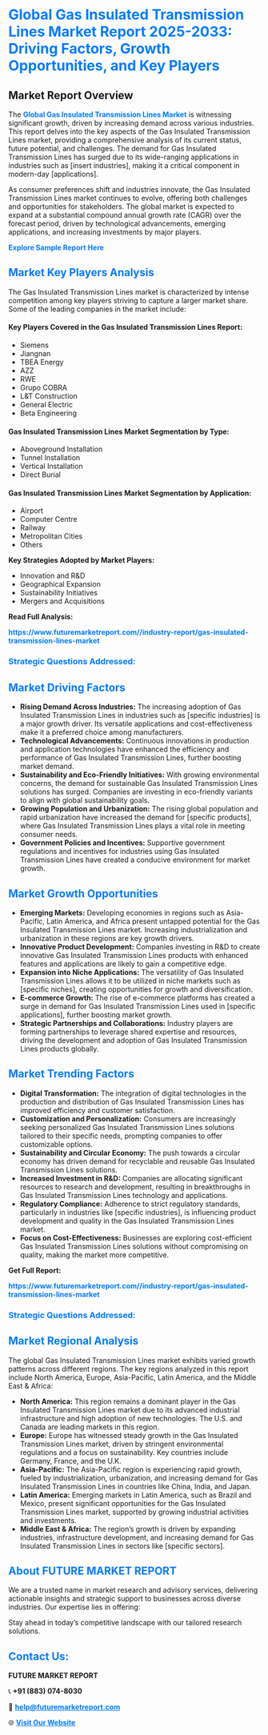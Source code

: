 <h1 style="color: #007BFF;">Global Gas Insulated Transmission Lines Market Report 2025-2033: Driving Factors, Growth Opportunities, and Key Players</h1>

<section id="overview">
<h2>Market Report Overview</h2>
<p>The <a href="https://www.futuremarketreport.com//industry-report/gas-insulated-transmission-lines-market" style="color: #007BFF; text-decoration: none;"><strong>Global Gas Insulated Transmission Lines Market</strong></a> is witnessing significant growth, driven by increasing demand across various industries. This report delves into the key aspects of the Gas Insulated Transmission Lines market, providing a comprehensive analysis of its current status, future potential, and challenges. The demand for Gas Insulated Transmission Lines has surged due to its wide-ranging applications in industries such as [insert industries], making it a critical component in modern-day [applications].</p>
<p>As consumer preferences shift and industries innovate, the Gas Insulated Transmission Lines market continues to evolve, offering both challenges and opportunities for stakeholders. The global market is expected to expand at a substantial compound annual growth rate (CAGR) over the forecast period, driven by technological advancements, emerging applications, and increasing investments by major players.</p>
</section>

<section id="overview">
<p><a href="https://www.futuremarketreport.com//request-sample/reportId=61716" style="color: #007BFF; text-decoration: none;"><strong>Explore Sample Report Here</strong></a></p>
</section>

<section id="key-players">
<h2 style="color: #007BFF;">Market Key Players Analysis</h2>
<p>The Gas Insulated Transmission Lines market is characterized by intense competition among key players striving to capture a larger market share. Some of the leading companies in the market include:</p>
<h4>Key Players Covered in the Gas Insulated Transmission Lines Report:</h4>
<ul><li>Siemens</li><li>Jiangnan</li><li>TBEA Energy</li><li>AZZ</li><li>RWE</li><li>Grupo COBRA</li><li>L&amp;T Construction</li><li>General Electric</li><li>Beta Engineering</li></ul>
<h4>Gas Insulated Transmission Lines Market Segmentation by Type:</h4>
<ul><li>Aboveground Installation</li><li>Tunnel Installation</li><li>Vertical Installation</li><li>Direct Burial</li></ul>

<h4>Gas Insulated Transmission Lines Market Segmentation by Application:</h4>
<ul><li>Airport</li><li>Computer Centre</li><li>Railway</li><li>Metropolitan Cities</li><li>Others</li></ul>
<p><strong>Key Strategies Adopted by Market Players:</strong></p>
<ul>
<li>Innovation and R&D</li>
<li>Geographical Expansion</li>
<li>Sustainability Initiatives</li>
<li>Mergers and Acquisitions</li>
</ul>
</section>

<section>
<p><strong>Read Full Analysis: </strong></p><a href="https://www.futuremarketreport.com//industry-report/gas-insulated-transmission-lines-market" style="color: #007BFF; text-decoration: none;"><strong>https://www.futuremarketreport.com//industry-report/gas-insulated-transmission-lines-market</strong></a>
<h3 style="color: #007BFF;">Strategic Questions Addressed:</h3>
</section>

<section id="driving-factors">
<h2 style="color: #007BFF;">Market Driving Factors</h2>
<ul>
<li><strong>Rising Demand Across Industries:</strong> The increasing adoption of Gas Insulated Transmission Lines in industries such as [specific industries] is a major growth driver. Its versatile applications and cost-effectiveness make it a preferred choice among manufacturers.</li>
<li><strong>Technological Advancements:</strong> Continuous innovations in production and application technologies have enhanced the efficiency and performance of Gas Insulated Transmission Lines, further boosting market demand.</li>
<li><strong>Sustainability and Eco-Friendly Initiatives:</strong> With growing environmental concerns, the demand for sustainable Gas Insulated Transmission Lines solutions has surged. Companies are investing in eco-friendly variants to align with global sustainability goals.</li>
<li><strong>Growing Population and Urbanization:</strong> The rising global population and rapid urbanization have increased the demand for [specific products], where Gas Insulated Transmission Lines plays a vital role in meeting consumer needs.</li>
<li><strong>Government Policies and Incentives:</strong> Supportive government regulations and incentives for industries using Gas Insulated Transmission Lines have created a conducive environment for market growth.</li>
</ul>
</section>

<section id="growth-opportunities">
<h2 style="color: #007BFF;">Market Growth Opportunities</h2>
<ul>
<li><strong>Emerging Markets:</strong> Developing economies in regions such as Asia-Pacific, Latin America, and Africa present untapped potential for the Gas Insulated Transmission Lines market. Increasing industrialization and urbanization in these regions are key growth drivers.</li>
<li><strong>Innovative Product Development:</strong> Companies investing in R&D to create innovative Gas Insulated Transmission Lines products with enhanced features and applications are likely to gain a competitive edge.</li>
<li><strong>Expansion into Niche Applications:</strong> The versatility of Gas Insulated Transmission Lines allows it to be utilized in niche markets such as [specific niches], creating opportunities for growth and diversification.</li>
<li><strong>E-commerce Growth:</strong> The rise of e-commerce platforms has created a surge in demand for Gas Insulated Transmission Lines used in [specific applications], further boosting market growth.</li>
<li><strong>Strategic Partnerships and Collaborations:</strong> Industry players are forming partnerships to leverage shared expertise and resources, driving the development and adoption of Gas Insulated Transmission Lines products globally.</li>
</ul>
</section>

<section id="trending-factors">
<h2 style="color: #007BFF;">Market Trending Factors</h2>
<ul>
<li><strong>Digital Transformation:</strong> The integration of digital technologies in the production and distribution of Gas Insulated Transmission Lines has improved efficiency and customer satisfaction.</li>
<li><strong>Customization and Personalization:</strong> Consumers are increasingly seeking personalized Gas Insulated Transmission Lines solutions tailored to their specific needs, prompting companies to offer customizable options.</li>
<li><strong>Sustainability and Circular Economy:</strong> The push towards a circular economy has driven demand for recyclable and reusable Gas Insulated Transmission Lines solutions.</li>
<li><strong>Increased Investment in R&D:</strong> Companies are allocating significant resources to research and development, resulting in breakthroughs in Gas Insulated Transmission Lines technology and applications.</li>
<li><strong>Regulatory Compliance:</strong> Adherence to strict regulatory standards, particularly in industries like [specific industries], is influencing product development and quality in the Gas Insulated Transmission Lines market.</li>
<li><strong>Focus on Cost-Effectiveness:</strong> Businesses are exploring cost-efficient Gas Insulated Transmission Lines solutions without compromising on quality, making the market more competitive.</li>
</ul>
</section>

<section>
<p><strong>Get Full Report: </strong></p><a href="https://www.futuremarketreport.com//industry-report/gas-insulated-transmission-lines-market" style="color: #007BFF; text-decoration: none;"><strong>https://www.futuremarketreport.com//industry-report/gas-insulated-transmission-lines-market</strong></a>
<h3 style="color: #007BFF;">Strategic Questions Addressed:</h3>
</section>


<section id="regional-analysis">
<h2 style="color: #007BFF;">Market Regional Analysis</h2>
<p>The global Gas Insulated Transmission Lines market exhibits varied growth patterns across different regions. The key regions analyzed in this report include North America, Europe, Asia-Pacific, Latin America, and the Middle East & Africa:</p>
<ul>
<li><strong>North America:</strong> This region remains a dominant player in the Gas Insulated Transmission Lines market due to its advanced industrial infrastructure and high adoption of new technologies. The U.S. and Canada are leading markets in this region.</li>
<li><strong>Europe:</strong> Europe has witnessed steady growth in the Gas Insulated Transmission Lines market, driven by stringent environmental regulations and a focus on sustainability. Key countries include Germany, France, and the U.K.</li>
<li><strong>Asia-Pacific:</strong> The Asia-Pacific region is experiencing rapid growth, fueled by industrialization, urbanization, and increasing demand for Gas Insulated Transmission Lines in countries like China, India, and Japan.</li>
<li><strong>Latin America:</strong> Emerging markets in Latin America, such as Brazil and Mexico, present significant opportunities for the Gas Insulated Transmission Lines market, supported by growing industrial activities and investments.</li>
<li><strong>Middle East & Africa:</strong> The region’s growth is driven by expanding industries, infrastructure development, and increasing demand for Gas Insulated Transmission Lines in sectors like [specific sectors].</li>
</ul>
</section>

<footer>
<h2 style="color: #007BFF;">About FUTURE MARKET REPORT</h2>
<p>We are a trusted name in market research and advisory services, delivering actionable insights and strategic support to businesses across diverse industries. Our expertise lies in offering:</p>

<p>Stay ahead in today’s competitive landscape with our tailored research solutions.</p>

<h2 style="color: #007BFF;">Contact Us:</h2>
<p><strong>FUTURE MARKET REPORT</strong></p>
<p>📞 <strong>+91 (883) 074-8030</strong></p>
<p>📧 <strong><a href="mailto:help@futuremarketreport.com" style="color: #007BFF;">help@futuremarketreport.com</a></strong></p>
<p>🌐 <strong><a href="https://www.futuremarketreport.com/" style="color: #007BFF;">Visit Our Website</a></strong></p>
</footer>